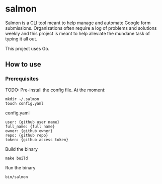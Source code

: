 # salmon

Salmon is a CLI tool meant to help manage and automate Google form submissions.
Organizations often require a log of problems and solutions weekly and this project
is meant to help alleviate the mundane task of typing it all out.

This project uses Go.

## How to use

### Prerequisites

TODO: Pre-install the config file.
At the moment:

```
mkdir ~/.salmon
touch config.yaml
```

config.yaml

```
user: {github user name}
full_name: {full name}
owner: {github owner}
repo: {github repo}
token: {github access token}
```

Build the binary

```
make build
```

Run the binary

```
bin/salmon
```
